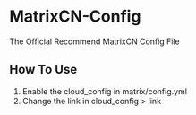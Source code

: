 # MatrixCN-Config
The Official Recommend MatrixCN Config File
## How To Use
1. Enable the cloud_config in matrix/config.yml
2. Change the link in cloud_config > link 

